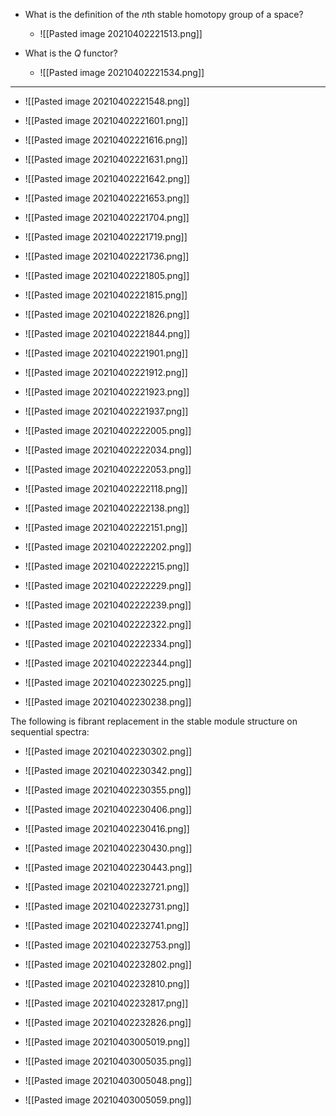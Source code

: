 
- What is the definition of the $n$th stable homotopy group of a space?
	- ![[Pasted image 20210402221513.png]]

- What is the $Q$ functor?
	- ![[Pasted image 20210402221534.png]]

---

- ![[Pasted image 20210402221548.png]]

- ![[Pasted image 20210402221601.png]]

- ![[Pasted image 20210402221616.png]]

- ![[Pasted image 20210402221631.png]]

- ![[Pasted image 20210402221642.png]]

- ![[Pasted image 20210402221653.png]]

- ![[Pasted image 20210402221704.png]]

- ![[Pasted image 20210402221719.png]]

- ![[Pasted image 20210402221736.png]]

- ![[Pasted image 20210402221805.png]]

- ![[Pasted image 20210402221815.png]]

- ![[Pasted image 20210402221826.png]]

- ![[Pasted image 20210402221844.png]]

- ![[Pasted image 20210402221901.png]]

- ![[Pasted image 20210402221912.png]]

- ![[Pasted image 20210402221923.png]]

- ![[Pasted image 20210402221937.png]]

- ![[Pasted image 20210402222005.png]]

- ![[Pasted image 20210402222034.png]]

- ![[Pasted image 20210402222053.png]]

- ![[Pasted image 20210402222118.png]]

- ![[Pasted image 20210402222138.png]]

- ![[Pasted image 20210402222151.png]]

- ![[Pasted image 20210402222202.png]]

- ![[Pasted image 20210402222215.png]]

- ![[Pasted image 20210402222229.png]]

- ![[Pasted image 20210402222239.png]]

- ![[Pasted image 20210402222322.png]]

- ![[Pasted image 20210402222334.png]]

- ![[Pasted image 20210402222344.png]]

- ![[Pasted image 20210402230225.png]]

- ![[Pasted image 20210402230238.png]]

The following is fibrant replacement in the stable module structure on sequential spectra:

- ![[Pasted image 20210402230302.png]]

- ![[Pasted image 20210402230342.png]]

- ![[Pasted image 20210402230355.png]]

- ![[Pasted image 20210402230406.png]]

- ![[Pasted image 20210402230416.png]]

- ![[Pasted image 20210402230430.png]]

- ![[Pasted image 20210402230443.png]]

- ![[Pasted image 20210402232721.png]]

- ![[Pasted image 20210402232731.png]]

- ![[Pasted image 20210402232741.png]]

- ![[Pasted image 20210402232753.png]]

- ![[Pasted image 20210402232802.png]]

- ![[Pasted image 20210402232810.png]]

- ![[Pasted image 20210402232817.png]]

- ![[Pasted image 20210402232826.png]]

- ![[Pasted image 20210403005019.png]]

- ![[Pasted image 20210403005035.png]]

- ![[Pasted image 20210403005048.png]]

- ![[Pasted image 20210403005059.png]]